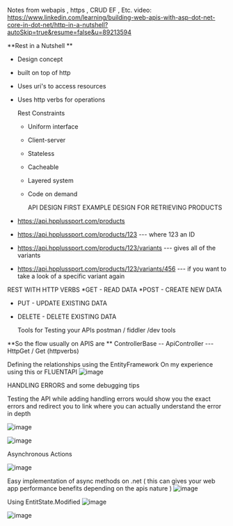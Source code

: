 Notes from webapis , https , CRUD EF , Etc.
video:  https://www.linkedin.com/learning/building-web-apis-with-asp-dot-net-core-in-dot-net/http-in-a-nutshell?autoSkip=true&resume=false&u=89213594


**Rest in a Nutshell **
* Design concept
* built on top of http
* Uses uri's to access resources
* Uses http verbs for operations

  Rest Constraints
  * Uniform interface
  * Client-server
  * Stateless
  * Cacheable
  * Layered system
  * Code on demand

    API DESIGN 
FIRST EXAMPLE DESIGN FOR RETRIEVING PRODUCTS
* https://api.hpplussport.com/products
* https://api.hpplussport.com/products/123 --- where 123 an ID
*  https://api.hpplussport.com/products/123/variants --- gives all of the variants
*   https://api.hpplussport.com/products/123/variants/456 --- if you want to take a look of a specific variant again

  REST WITH HTTP VERBS
*GET - READ DATA
*POST - CREATE NEW DATA
* PUT - UPDATE EXISTING DATA
* DELETE - DELETE EXISTING DATA


  Tools for Testing your APIs
postman / fiddler /dev tools


**So the flow usually on APIS are **
ControllerBase -- ApiController --- HttpGet / Get (httpverbs) 


Defining the relationships using the EntityFramework 
On my experience using this or FLUENTAPI
![image](https://github.com/CryptoEmo-dev/.NetNotes/assets/123077155/1a9df2e6-c9ad-409d-b0c6-a7be856d8bdb)



HANDLING ERRORS and some debugging tips 

Testing the API while adding handling errors would show you the exact errors and redirect you to link where you can actually understand the error in depth

![image](https://github.com/CryptoEmo-dev/.NetNotes/assets/123077155/6e15c624-d8fa-4727-926b-7949ad65dbe9)

![image](https://github.com/CryptoEmo-dev/.NetNotes/assets/123077155/88428eac-ab7f-4473-937e-6a10702132e6)




Asynchronous Actions 

![image](https://github.com/CryptoEmo-dev/.NetNotes/assets/123077155/cafc6be5-efe9-4319-9531-f9bc0c3c1f8c)

Easy implementation of async methods on .net ( this can gives your web app performance benefits depending on the apis nature ) 
![image](https://github.com/CryptoEmo-dev/.NetNotes/assets/123077155/a3294390-c06a-4686-9bc7-17cfaaaa629d)




Using EntitState.Modified
![image](https://github.com/CryptoEmo-dev/.NetNotes/assets/123077155/a8f880d9-42a8-4ee0-b5e5-37e6c2d78e39)

![image](https://github.com/CryptoEmo-dev/.NetNotes/assets/123077155/5470dcdb-8d17-4a38-a542-1e43eae8593f)





















  
  
